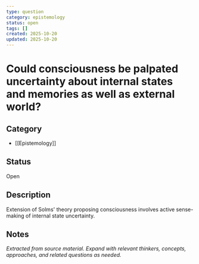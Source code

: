 ```yaml
---
type: question
category: epistemology
status: open
tags: []
created: 2025-10-20
updated: 2025-10-20
---
```


# Could consciousness be palpated uncertainty about internal states and memories as well as external world?

## Category

- [[Epistemology]]

## Status

Open

## Description

Extension of Solms' theory proposing consciousness involves active sense-making of internal state uncertainty.

## Notes

*Extracted from source material. Expand with relevant thinkers, concepts, approaches, and related questions as needed.*
